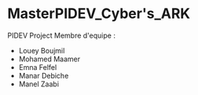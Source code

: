 # MasterPIDEV_Cyber's_ARK
PIDEV Project
Membre d'equipe : 
- Louey Boujmil
- Mohamed Maamer
- Emna Felfel
- Manar Debiche
- Manel Zaabi 
